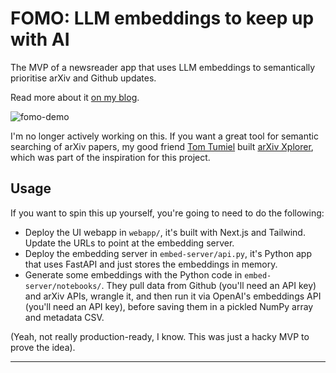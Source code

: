 # FOMO: LLM embeddings to keep up with AI

The MVP of a newsreader app that uses LLM embeddings to semantically prioritise arXiv and Github updates.

Read more about it [on my blog](http://gianluca.ai/fomo-embeddings/).

![fomo-demo](https://github.com/gianlucatruda/fomo/assets/1952799/b4a4eff9-01e6-4e17-8bab-995cd7db9af8)

I'm no longer actively working on this. If you want a great tool for semantic searching of arXiv papers, my good friend [Tom Tumiel](https://twitter.com/tomtumiel) built [arXiv Xplorer](https://arxivxplorer.com/), which was part of the inspiration for this project.

## Usage

If you want to spin this up yourself, you're going to need to do the following:
- Deploy the UI webapp in `webapp/`, it's built with Next.js and Tailwind. Update the URLs to point at the embedding server.
- Deploy the embedding server in `embed-server/api.py`, it's Python app that uses FastAPI and just stores the embeddings in memory.
- Generate some embeddings with the Python code in `embed-server/notebooks/`. They pull data from Github (you'll need an API key) and arXiv APIs, wrangle it, and then run it via OpenAI's embeddings API (you'll need an API key), before saving them in a pickled NumPy array and metadata CSV.

(Yeah, not really production-ready, I know. This was just a hacky MVP to prove the idea).

---

